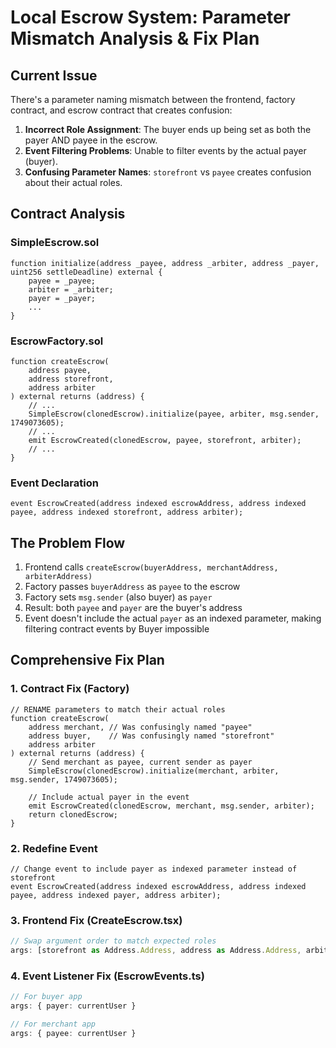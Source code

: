 # Local Escrow System: Parameter Mismatch Analysis & Fix Plan

## Current Issue

There's a parameter naming mismatch between the frontend, factory contract, and escrow contract that creates confusion:

1. **Incorrect Role Assignment**: The buyer ends up being set as both the payer AND payee in the escrow.
2. **Event Filtering Problems**: Unable to filter events by the actual payer (buyer).
3. **Confusing Parameter Names**: `storefront` vs `payee` creates confusion about their actual roles.

## Contract Analysis

### SimpleEscrow.sol
```solidity
function initialize(address _payee, address _arbiter, address _payer, uint256 settleDeadline) external {
    payee = _payee;
    arbiter = _arbiter;
    payer = _payer;
    ...
}
```

### EscrowFactory.sol
```solidity
function createEscrow(
    address payee,
    address storefront, 
    address arbiter
) external returns (address) {
    // ...
    SimpleEscrow(clonedEscrow).initialize(payee, arbiter, msg.sender, 1749073605);
    // ...
    emit EscrowCreated(clonedEscrow, payee, storefront, arbiter);
    // ...
}
```

### Event Declaration
```solidity
event EscrowCreated(address indexed escrowAddress, address indexed payee, address indexed storefront, address arbiter);
```

## The Problem Flow

1. Frontend calls `createEscrow(buyerAddress, merchantAddress, arbiterAddress)`
2. Factory passes `buyerAddress` as `payee` to the escrow
3. Factory sets `msg.sender` (also buyer) as `payer`
4. Result: both `payee` and `payer` are the buyer's address
5. Event doesn't include the actual `payer` as an indexed parameter, making filtering contract events by Buyer impossible

## Comprehensive Fix Plan

### 1. Contract Fix (Factory)

```solidity
// RENAME parameters to match their actual roles
function createEscrow(
    address merchant, // Was confusingly named "payee"
    address buyer,    // Was confusingly named "storefront"
    address arbiter
) external returns (address) {
    // Send merchant as payee, current sender as payer
    SimpleEscrow(clonedEscrow).initialize(merchant, arbiter, msg.sender, 1749073605);
    
    // Include actual payer in the event
    emit EscrowCreated(clonedEscrow, merchant, msg.sender, arbiter);
    return clonedEscrow;
}
```

### 2. Redefine Event

```solidity
// Change event to include payer as indexed parameter instead of storefront
event EscrowCreated(address indexed escrowAddress, address indexed payee, address indexed payer, address arbiter);
```

### 3. Frontend Fix (CreateEscrow.tsx)

```typescript
// Swap argument order to match expected roles
args: [storefront as Address.Address, address as Address.Address, arbiter as Address.Address]
```

### 4. Event Listener Fix (EscrowEvents.ts)

```typescript
// For buyer app
args: { payer: currentUser }

// For merchant app
args: { payee: currentUser }
```
